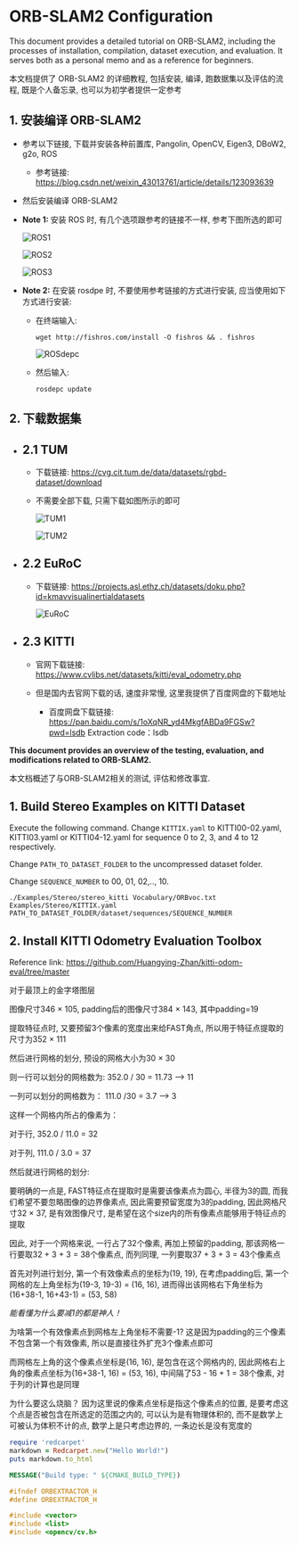 # ORB-SLAM2 Configuration

This document provides a detailed tutorial on ORB-SLAM2, including the processes of installation, compilation, dataset execution, and evaluation. It serves both as a personal memo and as a reference for beginners.

本文档提供了 ORB-SLAM2 的详细教程, 包括安装, 编译, 跑数据集以及评估的流程, 既是个人备忘录, 也可以为初学者提供一定参考


## 1. 安装编译 ORB-SLAM2

- 参考以下链接, 下载并安装各种前置库, Pangolin, OpenCV, Eigen3, DBoW2, g2o, ROS

  - 参考链接: https://blog.csdn.net/weixin_43013761/article/details/123093639

- 然后安装编译 ORB-SLAM2

- **Note 1:** 安装 ROS 时, 有几个选项跟参考的链接不一样, 参考下图所选的即可

  ![ROS1](/Screenshot/ROS1.png)
  
  ![ROS2](/Screenshot/ROS2.png)
  
  ![ROS3](/Screenshot/ROS3.png)

- **Note 2:** 在安装 rosdpe 时, 不要使用参考链接的方式进行安装, 应当使用如下方式进行安装:

  - 在终端输入:

    ```
    wget http://fishros.com/install -O fishros && . fishros
    ```

    ![ROSdepc](/Screenshot/ROSdepc.png)

  - 然后输入:

    ```
    rosdepc update
    ```


## 2. 下载数据集

- ## 2.1 TUM

  - 下载链接: https://cvg.cit.tum.de/data/datasets/rgbd-dataset/download

  - 不需要全部下载, 只需下载如图所示的即可

    ![TUM1](/Screenshot/TUM1.png)
  
    ![TUM2](/Screenshot/TUM2.png)

- ## 2.2 EuRoC

  - 下载链接: https://projects.asl.ethz.ch/datasets/doku.php?id=kmavvisualinertialdatasets

    ![EuRoC](/Screenshot/EuRoC.png)

- ## 2.3 KITTI

  - 官网下载链接: https://www.cvlibs.net/datasets/kitti/eval_odometry.php
 
  - 但是国内去官网下载的话, 速度非常慢, 这里我提供了百度网盘的下载地址
      
    - 百度网盘下载链接: https://pan.baidu.com/s/1oXqNR_yd4MkgfABDa9FGSw?pwd=lsdb Extraction code：lsdb


**This document provides an overview of the testing, evaluation, and modifications related to ORB-SLAM2.**

本文档概述了与ORB-SLAM2相关的测试, 评估和修改事宜.

## 1. Build Stereo Examples on KITTI Dataset

Execute the following command. Change `KITTIX.yaml` to KITTI00-02.yaml, KITTI03.yaml or KITTI04-12.yaml for sequence 0 to 2, 3, and 4 to 12 respectively.

Change `PATH_TO_DATASET_FOLDER` to the uncompressed dataset folder.

Change `SEQUENCE_NUMBER` to 00, 01, 02,.., 10.

```
./Examples/Stereo/stereo_kitti Vocabulary/ORBvoc.txt Examples/Stereo/KITTIX.yaml PATH_TO_DATASET_FOLDER/dataset/sequences/SEQUENCE_NUMBER
```

## 2. Install KITTI Odometry Evaluation Toolbox

Reference link: https://github.com/Huangying-Zhan/kitti-odom-eval/tree/master


对于最顶上的金字塔图层

图像尺寸346 × 105, padding后的图像尺寸384 × 143, 其中padding=19

提取特征点时, 又要预留3个像素的宽度出来给FAST角点, 所以用于特征点提取的尺寸为352 × 111

然后进行网格的划分, 预设的网格大小为30 × 30

则一行可以划分的网格数为: 352.0 / 30 = 11.73 --> 11

一列可以划分的网格数为： 111.0 /30 = 3.7 --> 3

这样一个网格内所占的像素为：

对于行, 352.0 / 11.0 = 32

对于列, 111.0 / 3.0 = 37

然后就进行网格的划分:

要明确的一点是, FAST特征点在提取时是需要该像素点为圆心, 半径为3的圆, 而我们希望不要忽略图像的边界像素点, 因此需要预留宽度为3的padding, 因此网格尺寸32 × 37, 是有效图像尺寸, 是希望在这个size内的所有像素点能够用于特征点的提取

因此, 对于一个网格来说, 一行占了32个像素, 再加上预留的padding, 那该网格一行要取32 + 3 + 3 = 38个像素点, 而列同理, 一列要取37 + 3 + 3 = 43个像素点

首先对列进行划分, 第一个有效像素点的坐标为(19, 19), 在考虑padding后, 第一个网格的左上角坐标为(19-3, 19-3) = (16, 16), 进而得出该网格右下角坐标为(16+38-1, 16+43-1) = (53, 58)

*能看懂为什么要减1的都是神人！*

为啥第一个有效像素点到网格左上角坐标不需要-1? 这是因为padding的三个像素不包含第一个有效像素, 所以是直接往外扩充3个像素点即可

而网格左上角的这个像素点坐标是(16, 16), 是包含在这个网格内的, 因此网格右上角的像素点坐标为(16+38-1, 16) = (53, 16), 中间隔了53 - 16 + 1 = 38个像素, 对于列的计算也是同理

为什么要这么烧脑？ 因为这里说的像素点坐标是指这个像素点的位置, 是要考虑这个点是否被包含在所选定的范围之内的, 可以认为是有物理体积的, 而不是数学上可被认为体积不计的点, 数学上是只考虑边界的, 一条边长是没有宽度的

```ruby
require 'redcarpet'
markdown = Redcarpet.new("Hello World!")
puts markdown.to_html
```

```cmake
MESSAGE("Build type: " ${CMAKE_BUILD_TYPE})
```

```c++
#ifndef ORBEXTRACTOR_H
#define ORBEXTRACTOR_H

#include <vector>
#include <list>
#include <opencv/cv.h>
```








